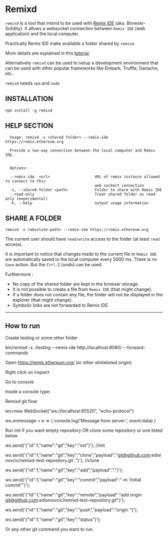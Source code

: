 # Remixd

`remixd` is a tool that intend to be used with [Remix IDE](http://github.com/ethereum/browser-solidity) (aka. Browser-Solidity). It allows a websocket connection between
`Remix IDE` (web application) and the local computer.

Practically Remix IDE make available a folder shared by `remixd`.

More details are explained in this [tutorial](http://remix.readthedocs.io/en/latest/tutorial_remixd_filesystem.html).

Alternatively `remixd` can be used to setup a development environment that can be used with other popular frameworks like Embark, Truffle, Ganache, etc..

`remixd` needs `npm` and `node`

## INSTALLATION

`npm install -g remixd`

## HELP SECTION

```
  Usage: remixd -s <shared folder> --remix-ide https://remix.ethereum.org

  Provide a two-way connection between the local computer and Remix IDE.
  

  Options:

  --remix-ide  <url>                    URL of remix instance allowed to connect to this 
                                        web sockect connection
  -s, --shared-folder <path>            Folder to share with Remix IDE
  --read-only                           Treat shared folder as read-only (experimental)
  -h, --help                            output usage information

```

## SHARE A FOLDER

`remixd -s <absolute-path> --remix-ide https://remix.ethereum.org`

The current user should have `read/write` access to the folder (at least `read` access).

It is important to notice that changes made to the current file in `Remix IDE` are automatically saved to the local computer every 5000 ms. There is no `Save` action. But the `Ctrl-Z` (undo) can be used.

Furthermore :
 - No copy of the shared folder are kept in the browser storage.
 - It is not possible to create a file from `Remix IDE` (that might change).
 - If a folder does not contain any file, the folder will not be displayed in the explorer (that might change).
 - Symbolic links are not forwarded to Remix IDE.
 

 ---------------------------------------------------------------------------------------------------------------------------------------
## How to run

Create testing or some other folder

bin/remixd -s ./testing --remix-ide http://localhost:8080/ --forward-commands


Open https://remix.ethereum.org/ (or other whitelisted origin) 

Right click on inspect 

Go to console

Inside a console type:

Remixd git flow:

ws=new WebSocket("ws://localhost:65520", "echo-protocol")

ws.onmessage = e => {
  console.log('Message from server:', event.data)
}

Run init if you want empty repository OR clone some repository or one listed below

ws.send('{"id":1,"name":"git","key":"init"}'); //init

ws.send('{"id":1,"name":"git","key":"clone","payload":"git@github.com:edisinovcic/remixd-test-repository.git ."}'); //clone

ws.send('{"id":1,"name":"git","key":"add","payload":"."}');

ws.send('{"id":1,"name":"git","key":"commit","payload":"-m \'Initial commit\'"}');

ws.send('{"id":1,"name":"git","key":"remote","payload":"add origin git@github.com:edisinovcic/remixd-test-repository.git"}');

ws.send('{"id":1,"name":"git","key":"push","payload":"origin "}');

ws.send('{"id":1,"name":"git","key":"status"}');


Or any other git command you want to run.
